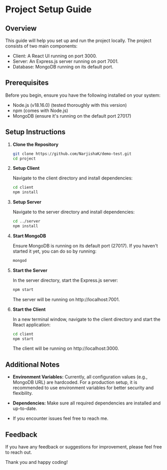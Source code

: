 # Project Setup Guide

## Overview
This guide will help you set up and run the project locally. The project consists of two main components:

- Client: A React UI running on port 3000.
- Server: An Express.js server running on port 7001.
- Database: MongoDB running on its default port.

## Prerequisites
Before you begin, ensure you have the following installed on your system:

- Node.js (v18.16.0) (tested thoroughly with this version)
- npm (comes with Node.js)
- MongoDB (ensure it's running on the default port 27017)

## Setup Instructions
1. **Clone the Repository**

    ```bash
    git clone https://github.com/NarjishaK/demo-test.git
    cd project
    ```

2. **Setup Client**

    Navigate to the client directory and install dependencies:

    ```bash
    cd client
    npm install
    ```

3. **Setup Server**

    Navigate to the server directory and install dependencies:

    ```bash
    cd ../server
    npm install
    ```

4. **Start MongoDB**

    Ensure MongoDB is running on its default port (27017). If you haven't started it yet, you can do so by running:

    ```bash
    mongod
    ```

5. **Start the Server**

    In the server directory, start the Express.js server:

    ```bash
    npm start
    ```

    The server will be running on http://localhost:7001.

6. **Start the Client**

    In a new terminal window, navigate to the client directory and start the React application:

    ```bash
    cd client
    npm start
    ```

    The client will be running on http://localhost:3000.

## Additional Notes
- **Environment Variables:** Currently, all configuration values (e.g., MongoDB URL) are hardcoded. For a production setup, it is recommended to use environment variables for better security and flexibility.

- **Dependencies:** Make sure all required dependencies are installed and up-to-date.


- If you encounter issues feel free to reach me.

## Feedback
If you have any feedback or suggestions for improvement, please feel free to reach out.

Thank you and happy coding!